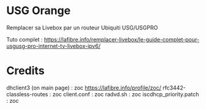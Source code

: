 # USG Orange
Remplacer sa Livebox par un routeur Ubiquiti USG/USGPRO

Tuto complet : https://lafibre.info/remplacer-livebox/le-guide-complet-pour-usgusg-pro-internet-tv-livebox-ipv6/


# Credits
dhclient3 (on main page) : zoc https://lafibre.info/profile/zoc/
rfc3442-classless-routes : zoc
client.conf : zoc
radvd.sh : zoc
iscdhcp_priority.patch : zoc